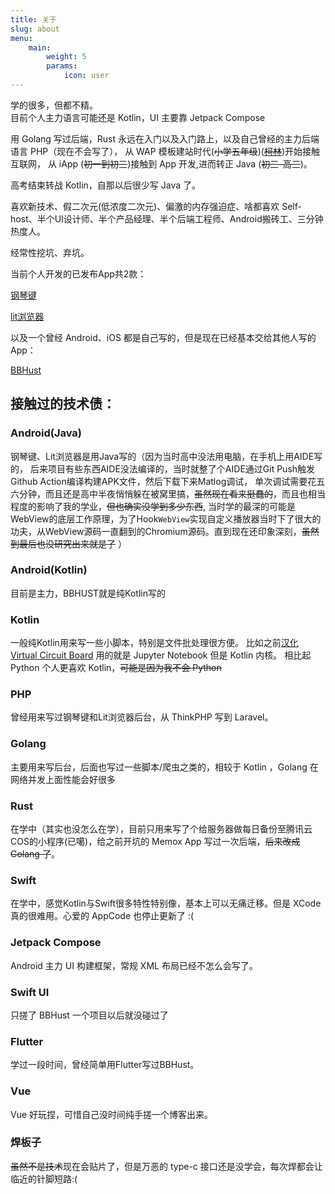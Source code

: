 ```yaml
---
title: 关于
slug: about
menu:
    main:
        weight: 5
        params:
            icon: user
---
```


学的很多，但都不精。  
目前个人主力语言可能还是 Kotlin，UI 主要靠 Jetpack Compose

用 Golang 写过后端，Rust 永远在入门以及入门路上，以及自己曾经的主力后端语言 PHP（现在不会写了），
从 WAP 模板建站时代(~~小学五年级~~)(~~[柯林](http://www.kelink.com/)~~)开始接触互联网，
从 iApp (~~初一到初三~~)接触到 App 开发,进而转正 Java (~~初三-高三~~)。

高考结束转战 Kotlin，自那以后很少写 Java 了。

喜欢新技术、假二次元(低浓度二次元)、偏激的内存强迫症、啥都喜欢 Self-host、半个UI设计师、半个产品经理、半个后端工程师、Android搬砖工、三分钟热度人。

经常性挖坑、弃坑。

当前个人开发的已发布App共2款：

[钢琴键](https://www.coolapk.com/apk/201165)

[lit浏览器](https://www.coolapk.com/apk/249180)

以及一个曾经 Android、iOS 都是自己写的，但是现在已经基本交给其他人写的App：

[BBHust](https://bb.hust.online)

## 接触过的技术债：

### Android(Java) 

钢琴键、Lit浏览器是用Java写的（因为当时高中没法用电脑，在手机上用AIDE写的，
后来项目有些东西AIDE没法编译的，当时就整了个AIDE通过Git Push触发Github Action编译构建APK文件，然后下载下来Matlog调试，
单次调试需要花五六分钟，而且还是高中半夜悄悄躲在被窝里搞，~~虽然现在看来挺蠢的~~，而且也相当程度的影响了我的学业，~~但也确实没学到多少东西~~,
当时学的最深的可能是WebView的底层工作原理，为了Hook`WebView`实现自定义播放器当时下了很大的功夫，从WebView源码一直翻到的Chromium源码。直到现在还印象深刻，~~虽然到最后也没研究出来就是了~~
）

### Android(Kotlin) 
目前是主力，BBHUST就是纯Kotlin写的

### Kotlin 
一般纯Kotlin用来写一些小脚本，特别是文件批处理很方便。
比如之前[汉化 Virtual Circuit Board](https://github.com/ThankRain/vcb_cn) 用的就是 Jupyter Notebook 但是 Kotlin 内核。
相比起 Python 个人更喜欢 Kotlin，~~可能是因为我不会 Python~~

### PHP
曾经用来写过钢琴键和Lit浏览器后台，从 ThinkPHP 写到 Laravel。

### Golang
主要用来写后台，后面也写过一些脚本/爬虫之类的，相较于 Kotlin ，Golang 在网络并发上面性能会好很多

### Rust
在学中（其实也没怎么在学），目前只用来写了个给服务器做每日备份至腾讯云COS的小程序(已噶)，给之前开坑的 Memox App 写过一次后端，~~后来改成 Golang 了~~。

### Swift
在学中，感觉Kotlin与Swift很多特性特别像，基本上可以无痛迁移。但是 XCode 真的很难用。心爱的 AppCode 也停止更新了 :(

### Jetpack Compose
Android 主力 UI 构建框架，常规 XML 布局已经不怎么会写了。

### Swift UI
只搓了 BBHust 一个项目以后就没碰过了

### Flutter
学过一段时间，曾经简单用Flutter写过BBHust。

### Vue
Vue 好玩捏，可惜自己没时间纯手搓一个博客出来。

### 焊板子
~~虽然不是技术~~现在会贴片了，但是万恶的 type-c 接口还是没学会，每次焊都会让临近的针脚短路:(